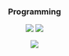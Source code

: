 <!-- markdownlint-disable MD033 MD041-->
<p align="center">
  <h3 align="center">Programming</h3>
</p>

<p align="center">
    <img src="https://img.shields.io/github/followers/tarodictrl"/></a>
    <img src="https://img.shields.io/badge/author-Tarodictrl-red"/></a>
</p>

<p align="center">
  <img src="https://readme-typing-svg.herokuapp.com/?lines=Welcome+to+the+club,+buddy!&font=Fira%20Code&center=true&width=380&height=50">
</p>

<!-- markdownlint-enable MD033 -->
